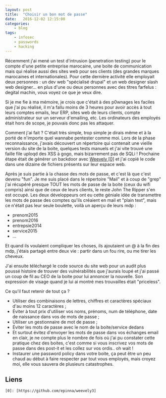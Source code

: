 ```yaml
---
layout: post
title:  "Choisir un bon mot de passe"
date:   2016-12-02 12:15:00
categories:
    - blog
tags:
    - infosec
    - passwords
    - hacking
---
```

Récemment j'ai mené un test d'intrusion (penetration testing) pour le compte
d'une petite entreprise marocaine, une boite de communication mais qui réalise
aussi des sites web pour ses clients (des grandes marques marocaines et
        internationales). Pour cette dernière activité elle employait deux
personnes : un dev web "spécialisé drupal" et un web designer slash web
designer... en plus d'une ou deux personnes avec des titres farfelus : degital
machin, vous voyez ce que je veux dire.

Si je me fie à ma mémoire, je crois que c'était à des p0wnages les faciles que
j'ai pu réalisé, il m'a fallu moins de 3 heures pour avoir accès à tout leurs
comptes emails, leur ERP, sites web de leurs clients, compte administrateur sur
un serveur d'emailing, etc. Les ordinateurs des employés était hors de scope, je
pouvais donc pas les attaquer.

Comment j'ai fait ? C'était très simple, trop simple je dirais même et à la
porté de n'importe quel wannabe pentester comme moi.
Lors de la phase reconnaissance, j'avais découvert un répertoire qui contenait
une vieille version du site de la boite, quelques tests manuels et j'ai vite
trouvé une faille file uploqd des XSS à gogo, mais bizarrement pas de SQLi !
Prochaine étape était de générer un backdoor avec [Weevely \[0\]][0] et j'ai
copié le code dans une dizaine de fichiers présents sur leur espace web.

Après je suis partie à la chasse des mots de passe, et c'est là que c'est devenu
"fun". Je me suis placé dans le répertoire "Mail" et à coup de "grep" j'ai
récupéré presque TOUT les mots de passe de la boite (ceux du wifi compris) ainsi que de ceux de leurs clients, le reste John The Ripper s'en est occupé.
Les deux développeurs ont eu cette géniale idée de transmettre les mots de passe
des comptes qu'ils créaient en mail et "plain text", mais ce n'était pas leur
seule boulette, voilà un aperçu de leurs mdp :

* prenom2015
* prenom2016
* entrepsie2014
* service2015
* ...

Et quand ils voulaient compliquer les choses, ils ajoutaient un @ à la fin des
mdp, j'étais partagé entre deux vie : partir dans un fou rire, ou me tirer les
cheveux.

J'ai ensuite téléchargé le code source du site web pour un audit plus poussé
histoire de trouver des vulnérabilités que j'aurais loupé et j'ai passé un coup
de fil au CEO de la boite pour lui annoncer la nouvelle. Son expression de
visage quand je lui ai montré mes trouvailles était "priceless".

Ce qu'il faut retenir de tout ça ?

- Utiliser des combinaisons de lettres, chiffres et caractères spéciaux d'au
moins 12 caractères ;
- Éviter à tout prix d'utiliser vos noms, prénoms, num de téléphone, date de
naissance dans vos de mots de passe ;
- Utiliser un gestionnaire de mot de passe ;
- Éviter les mots de passe avec le nom de la boite/service dedans
- Et surtout évitez d'envoyer les mots de passe dans vos échanges email en
clair, je ne compte plus le nombre de fois où j'ai pu constater cette pratique
chez des boites, c'est comme si vous inscrivez vos mots de passe dans des
post-it et les collez sur vos ordis.. oh wait !
- Instaurer une password policy dans votre boite, ça peut être un peu chaud au
début à faire respecter par tout vous employés, mais croyez moi, elle vous
sauvera de plusieurs catastrophes.


## Liens

~~~
[0]: [https://github.com/epinna/weevely3]
~~~
[0]: [https://github.com/epinna/weevely3]
